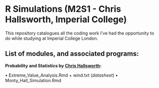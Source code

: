 R Simulations (M2S1 - Chris Hallsworth, Imperial College)
=====

This repository catalogues all the coding work I've had the opportunity to do while studying at Imperial College London. 

## List of modules, and associated programs:

**Probability and Statistics by [Chris Hallsworth](https://www.imperial.ac.uk/people/c.hallsworth):**

• Extreme_Value_Analysis.Rmd + wind.txt (_datasheet_)
• Monty_Hall_Simulation.Rmd

